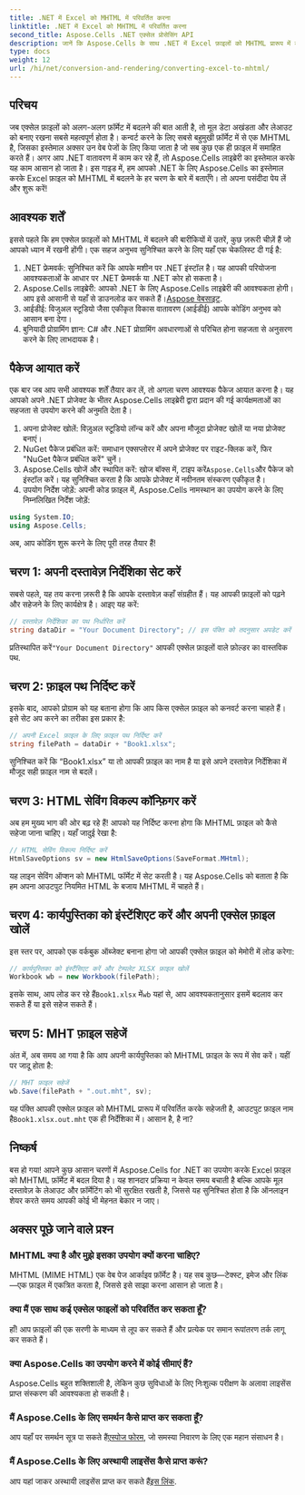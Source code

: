 ```yaml
---
title: .NET में Excel को MHTML में परिवर्तित करना
linktitle: .NET में Excel को MHTML में परिवर्तित करना
second_title: Aspose.Cells .NET एक्सेल प्रोसेसिंग API
description: जानें कि Aspose.Cells के साथ .NET में Excel फ़ाइलों को MHTML प्रारूप में कुशलतापूर्वक कैसे परिवर्तित किया जाए, जिससे आपकी रिपोर्टिंग और डेटा-साझाकरण क्षमताएं बढ़ेंगी।
type: docs
weight: 12
url: /hi/net/conversion-and-rendering/converting-excel-to-mhtml/
---
```

## परिचय

जब एक्सेल फ़ाइलों को अलग-अलग फ़ॉर्मेट में बदलने की बात आती है, तो मूल डेटा अखंडता और लेआउट को बनाए रखना सबसे महत्वपूर्ण होता है। कन्वर्ट करने के लिए सबसे बहुमुखी फ़ॉर्मेट में से एक MHTML है, जिसका इस्तेमाल अक्सर उन वेब पेजों के लिए किया जाता है जो सब कुछ एक ही फ़ाइल में समाहित करते हैं। अगर आप .NET वातावरण में काम कर रहे हैं, तो Aspose.Cells लाइब्रेरी का इस्तेमाल करके यह काम आसान हो जाता है। इस गाइड में, हम आपको .NET के लिए Aspose.Cells का इस्तेमाल करके Excel फ़ाइल को MHTML में बदलने के हर चरण के बारे में बताएँगे। तो अपना पसंदीदा पेय लें और शुरू करें!

## आवश्यक शर्तें

इससे पहले कि हम एक्सेल फ़ाइलों को MHTML में बदलने की बारीकियों में उतरें, कुछ ज़रूरी चीज़ें हैं जो आपको ध्यान में रखनी होंगी। एक सहज अनुभव सुनिश्चित करने के लिए यहाँ एक चेकलिस्ट दी गई है:

1. .NET फ्रेमवर्क: सुनिश्चित करें कि आपके मशीन पर .NET इंस्टॉल है। यह आपकी परियोजना आवश्यकताओं के आधार पर .NET फ्रेमवर्क या .NET कोर हो सकता है।
2.  Aspose.Cells लाइब्रेरी: आपको .NET के लिए Aspose.Cells लाइब्रेरी की आवश्यकता होगी। आप इसे आसानी से यहाँ से डाउनलोड कर सकते हैं।[Aspose वेबसाइट](https://releases.aspose.com/cells/net/).
3. आईडीई: विजुअल स्टूडियो जैसा एकीकृत विकास वातावरण (आईडीई) आपके कोडिंग अनुभव को आसान बना देगा।
4. बुनियादी प्रोग्रामिंग ज्ञान: C# और .NET प्रोग्रामिंग अवधारणाओं से परिचित होना सहजता से अनुसरण करने के लिए लाभदायक है।

## पैकेज आयात करें

एक बार जब आप सभी आवश्यक शर्तें तैयार कर लें, तो अगला चरण आवश्यक पैकेज आयात करना है। यह आपको अपने .NET प्रोजेक्ट के भीतर Aspose.Cells लाइब्रेरी द्वारा प्रदान की गई कार्यक्षमताओं का सहजता से उपयोग करने की अनुमति देता है।

1. अपना प्रोजेक्ट खोलें: विज़ुअल स्टूडियो लॉन्च करें और अपना मौजूदा प्रोजेक्ट खोलें या नया प्रोजेक्ट बनाएं।
2. NuGet पैकेज प्रबंधित करें: समाधान एक्सप्लोरर में अपने प्रोजेक्ट पर राइट-क्लिक करें, फिर "NuGet पैकेज प्रबंधित करें" चुनें।
3.  Aspose.Cells खोजें और स्थापित करें: खोज बॉक्स में, टाइप करें`Aspose.Cells`और पैकेज को इंस्टॉल करें। यह सुनिश्चित करता है कि आपके प्रोजेक्ट में नवीनतम संस्करण एकीकृत है।
4. उपयोग निर्देश जोड़ें: अपनी कोड फ़ाइल में, Aspose.Cells नामस्थान का उपयोग करने के लिए निम्नलिखित निर्देश जोड़ें:

```csharp
using System.IO;
using Aspose.Cells;
```

अब, आप कोडिंग शुरू करने के लिए पूरी तरह तैयार हैं!

## चरण 1: अपनी दस्तावेज़ निर्देशिका सेट करें

सबसे पहले, यह तय करना ज़रूरी है कि आपके दस्तावेज़ कहाँ संग्रहीत हैं। यह आपकी फ़ाइलों को पढ़ने और सहेजने के लिए कार्यक्षेत्र है। आइए यह करें:

```csharp
// दस्तावेज़ निर्देशिका का पथ निर्धारित करें
string dataDir = "Your Document Directory"; // इस पंक्ति को तदनुसार अपडेट करें
```

 प्रतिस्थापित करें`"Your Document Directory"` आपकी एक्सेल फ़ाइलों वाले फ़ोल्डर का वास्तविक पथ.

## चरण 2: फ़ाइल पथ निर्दिष्ट करें

इसके बाद, आपको प्रोग्राम को यह बताना होगा कि आप किस एक्सेल फ़ाइल को कनवर्ट करना चाहते हैं। इसे सेट अप करने का तरीका इस प्रकार है:

```csharp
// अपनी Excel फ़ाइल के लिए फ़ाइल पथ निर्दिष्ट करें
string filePath = dataDir + "Book1.xlsx";
```

सुनिश्चित करें कि “Book1.xlsx” या तो आपकी फ़ाइल का नाम है या इसे अपने दस्तावेज़ निर्देशिका में मौजूद सही फ़ाइल नाम से बदलें।

## चरण 3: HTML सेविंग विकल्प कॉन्फ़िगर करें

अब हम मुख्य भाग की ओर बढ़ रहे हैं! आपको यह निर्दिष्ट करना होगा कि MHTML फ़ाइल को कैसे सहेजा जाना चाहिए। यहाँ जादुई रेखा है:

```csharp
// HTML सेविंग विकल्प निर्दिष्ट करें
HtmlSaveOptions sv = new HtmlSaveOptions(SaveFormat.MHtml);
```

यह लाइन सेविंग ऑप्शन को MHTML फॉर्मेट में सेट करती है। यह Aspose.Cells को बताता है कि हम अपना आउटपुट नियमित HTML के बजाय MHTML में चाहते हैं।

## चरण 4: कार्यपुस्तिका को इंस्टेंशिएट करें और अपनी एक्सेल फ़ाइल खोलें

इस स्तर पर, आपको एक वर्कबुक ऑब्जेक्ट बनाना होगा जो आपकी एक्सेल फ़ाइल को मेमोरी में लोड करेगा:

```csharp
// कार्यपुस्तिका को इंस्टैंसिएट करें और टेम्पलेट XLSX फ़ाइल खोलें
Workbook wb = new Workbook(filePath);
```

 इसके साथ, आप लोड कर रहे हैं`Book1.xlsx` में`wb` यहां से, आप आवश्यकतानुसार इसमें बदलाव कर सकते हैं या इसे सहेज सकते हैं।

## चरण 5: MHT फ़ाइल सहेजें

अंत में, अब समय आ गया है कि आप अपनी कार्यपुस्तिका को MHTML फ़ाइल के रूप में सेव करें। यहीं पर जादू होता है:

```csharp
// MHT फ़ाइल सहेजें
wb.Save(filePath + ".out.mht", sv);
```

 यह पंक्ति आपकी एक्सेल फ़ाइल को MHTML प्रारूप में परिवर्तित करके सहेजती है, आउटपुट फ़ाइल नाम है`Book1.xlsx.out.mht` एक ही निर्देशिका में। आसान है, है ना?

## निष्कर्ष

बस हो गया! आपने कुछ आसान चरणों में Aspose.Cells for .NET का उपयोग करके Excel फ़ाइल को MHTML फ़ॉर्मेट में बदल दिया है। यह शानदार प्रक्रिया न केवल समय बचाती है बल्कि आपके मूल दस्तावेज़ के लेआउट और फ़ॉर्मेटिंग को भी सुरक्षित रखती है, जिससे यह सुनिश्चित होता है कि ऑनलाइन शेयर करते समय आपकी कोई भी मेहनत बेकार न जाए।

## अक्सर पूछे जाने वाले प्रश्न

### MHTML क्या है और मुझे इसका उपयोग क्यों करना चाहिए?
MHTML (MIME HTML) एक वेब पेज आर्काइव फ़ॉर्मेट है। यह सब कुछ—टेक्स्ट, इमेज और लिंक—एक फ़ाइल में एकत्रित करता है, जिससे इसे साझा करना आसान हो जाता है।

### क्या मैं एक साथ कई एक्सेल फाइलों को परिवर्तित कर सकता हूँ?
हाँ! आप फ़ाइलों की एक सरणी के माध्यम से लूप कर सकते हैं और प्रत्येक पर समान रूपांतरण तर्क लागू कर सकते हैं।

### क्या Aspose.Cells का उपयोग करने में कोई सीमाएं हैं?
Aspose.Cells बहुत शक्तिशाली है, लेकिन कुछ सुविधाओं के लिए निःशुल्क परीक्षण के अलावा लाइसेंस प्राप्त संस्करण की आवश्यकता हो सकती है।

### मैं Aspose.Cells के लिए समर्थन कैसे प्राप्त कर सकता हूँ?
 आप यहाँ पर समर्थन सूत्र पा सकते हैं[एस्पोज फोरम](https://forum.aspose.com/c/cells/9), जो समस्या निवारण के लिए एक महान संसाधन है।

### मैं Aspose.Cells के लिए अस्थायी लाइसेंस कैसे प्राप्त करूं?
 आप यहां जाकर अस्थायी लाइसेंस प्राप्त कर सकते हैं[इस लिंक](https://purchase.aspose.com/temporary-license/).